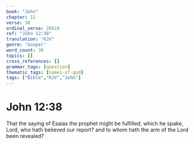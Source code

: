 ```yaml
---
book: "John"
chapter: 12
verse: 38
ordinal_verse: 26619
ref: "John 12:38"
translation: "KJV"
genre: "Gospel"
word_count: 30
topics: []
cross_references: []
grammar_tags: [question]
thematic_tags: [names-of-god]
tags: ["Bible","KJV","John"]
---
```


# John 12:38

That the saying of Esaias the prophet might be fulfilled, which he spake, Lord, who hath believed our report? and to whom hath the arm of the Lord been revealed?
